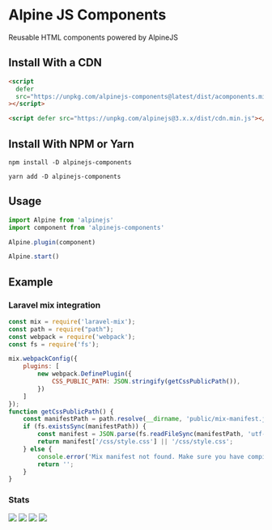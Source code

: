 # Alpine JS Components

Reusable HTML components powered by AlpineJS

## Install With a CDN

```html
<script
  defer
  src="https://unpkg.com/alpinejs-components@latest/dist/acomponents.min.js"
></script>

<script defer src="https://unpkg.com/alpinejs@3.x.x/dist/cdn.min.js"></script>
```

## Install With NPM or Yarn

```shell
npm install -D alpinejs-components

yarn add -D alpinejs-components
```
## Usage


```js
import Alpine from 'alpinejs'
import component from 'alpinejs-components'

Alpine.plugin(component)

Alpine.start()
```

## Example

### Laravel mix integration

```js
const mix = require('laravel-mix');
const path = require("path");
const webpack = require('webpack');
const fs = require('fs');

mix.webpackConfig({
    plugins: [
        new webpack.DefinePlugin({
            CSS_PUBLIC_PATH: JSON.stringify(getCssPublicPath()),
        })
    ]
});
function getCssPublicPath() {
    const manifestPath = path.resolve(__dirname, 'public/mix-manifest.json');
    if (fs.existsSync(manifestPath)) {
        const manifest = JSON.parse(fs.readFileSync(manifestPath, 'utf-8'));
        return manifest['/css/style.css'] || '/css/style.css';
    } else {
        console.error('Mix manifest not found. Make sure you have compiled your assets.');
        return '';
    }
}
```



### Stats

![](https://img.shields.io/bundlephobia/min/alpinejs-components)
![](https://img.shields.io/npm/v/alpinejs-components)
![](https://img.shields.io/npm/dt/alpinejs-components)
![](https://img.shields.io/github/license/elesei/alpinejs-components)